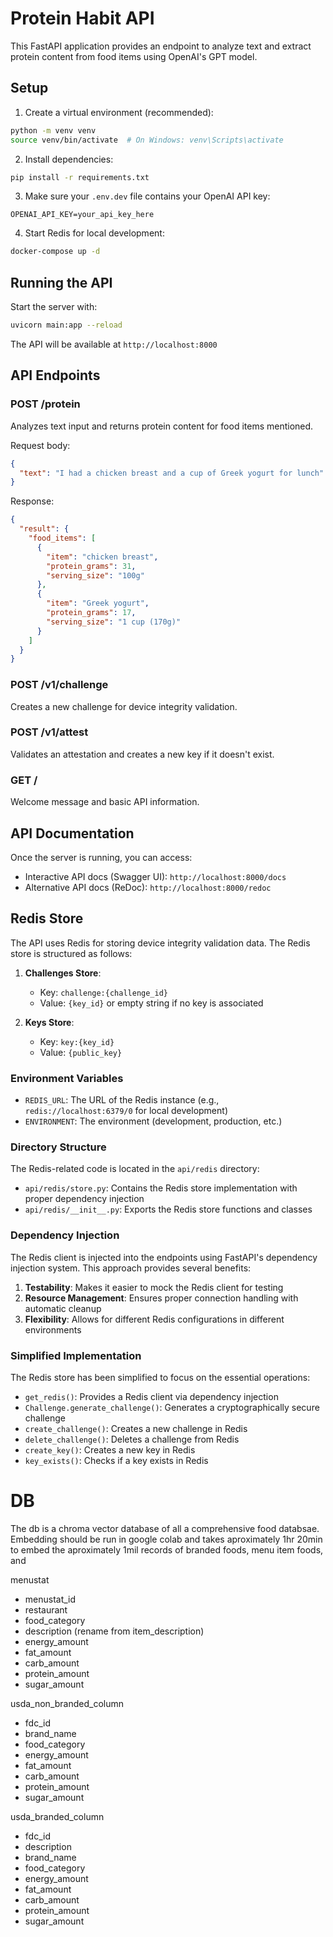 # Protein Habit API

This FastAPI application provides an endpoint to analyze text and extract protein content from food items using OpenAI's GPT model.

## Setup

1. Create a virtual environment (recommended):

```bash
python -m venv venv
source venv/bin/activate  # On Windows: venv\Scripts\activate
```

2. Install dependencies:

```bash
pip install -r requirements.txt
```

3. Make sure your `.env.dev` file contains your OpenAI API key:

```
OPENAI_API_KEY=your_api_key_here
```

4. Start Redis for local development:

```bash
docker-compose up -d
```

## Running the API

Start the server with:

```bash
uvicorn main:app --reload
```

The API will be available at `http://localhost:8000`

## API Endpoints

### POST /protein

Analyzes text input and returns protein content for food items mentioned.

Request body:

```json
{
  "text": "I had a chicken breast and a cup of Greek yogurt for lunch"
}
```

Response:

```json
{
  "result": {
    "food_items": [
      {
        "item": "chicken breast",
        "protein_grams": 31,
        "serving_size": "100g"
      },
      {
        "item": "Greek yogurt",
        "protein_grams": 17,
        "serving_size": "1 cup (170g)"
      }
    ]
  }
}
```

### POST /v1/challenge

Creates a new challenge for device integrity validation.

### POST /v1/attest

Validates an attestation and creates a new key if it doesn't exist.

### GET /

Welcome message and basic API information.

## API Documentation

Once the server is running, you can access:

- Interactive API docs (Swagger UI): `http://localhost:8000/docs`
- Alternative API docs (ReDoc): `http://localhost:8000/redoc`

## Redis Store

The API uses Redis for storing device integrity validation data. The Redis store is structured as follows:

1. **Challenges Store**:

   - Key: `challenge:{challenge_id}`
   - Value: `{key_id}` or empty string if no key is associated

2. **Keys Store**:
   - Key: `key:{key_id}`
   - Value: `{public_key}`

### Environment Variables

- `REDIS_URL`: The URL of the Redis instance (e.g., `redis://localhost:6379/0` for local development)
- `ENVIRONMENT`: The environment (development, production, etc.)

### Directory Structure

The Redis-related code is located in the `api/redis` directory:

- `api/redis/store.py`: Contains the Redis store implementation with proper dependency injection
- `api/redis/__init__.py`: Exports the Redis store functions and classes

### Dependency Injection

The Redis client is injected into the endpoints using FastAPI's dependency injection system. This approach provides several benefits:

1. **Testability**: Makes it easier to mock the Redis client for testing
2. **Resource Management**: Ensures proper connection handling with automatic cleanup
3. **Flexibility**: Allows for different Redis configurations in different environments

### Simplified Implementation

The Redis store has been simplified to focus on the essential operations:

- `get_redis()`: Provides a Redis client via dependency injection
- `Challenge.generate_challenge()`: Generates a cryptographically secure challenge
- `create_challenge()`: Creates a new challenge in Redis
- `delete_challenge()`: Deletes a challenge from Redis
- `create_key()`: Creates a new key in Redis
- `key_exists()`: Checks if a key exists in Redis

# DB

The db is a chroma vector database of all a comprehensive food databsae.
Embedding should be run in google colab and takes aproximately 1hr 20min
to embed the aproximately 1mil records of branded foods, menu item foods,
and

menustat

- menustat_id
- restaurant
- food_category
- description (rename from item_description)
- energy_amount
- fat_amount
- carb_amount
- protein_amount
- sugar_amount

usda_non_branded_column

- fdc_id
- brand_name
- food_category
- energy_amount
- fat_amount
- carb_amount
- protein_amount
- sugar_amount

usda_branded_column

- fdc_id
- description
- brand_name
- food_category
- energy_amount
- fat_amount
- carb_amount
- protein_amount
- sugar_amount
